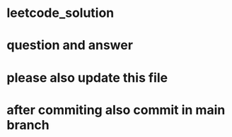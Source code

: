 # leetcode_solution
# question and answer 
# please also update this file 
# after commiting also commit in main branch
